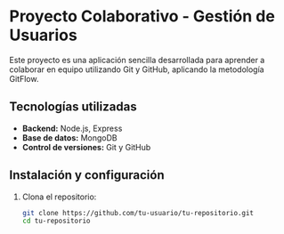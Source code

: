 # Proyecto Colaborativo - Gestión de Usuarios

Este proyecto es una aplicación sencilla desarrollada para aprender a colaborar en equipo utilizando Git y GitHub, aplicando la metodología GitFlow.

## **Tecnologías utilizadas**
- **Backend:** Node.js, Express
- **Base de datos:** MongoDB
- **Control de versiones:** Git y GitHub

## **Instalación y configuración**

1. Clona el repositorio:
   ```bash
   git clone https://github.com/tu-usuario/tu-repositorio.git
   cd tu-repositorio
